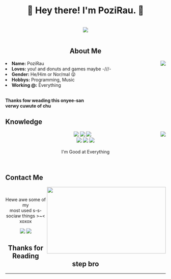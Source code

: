 <body>
<h1 align="center">👋 Hey there! I'm PoziRau. 👋</h1>
<br>
<div align="center">
<img src="https://i.imgur.com/jx17oHT.gif">
</div>
<br>
<div>
<h2 align="center">About Me</h2>
<img src="https://media.tenor.com/images/66cf2574f15296d965558cfc78244ed6/tenor.gif" align="right">
<li>
<b>Name:</b> PoziRau</li>
<li>
<b>Loves:</b> you! and donuts and games maybe -///-
</li>
<li>
<b>Gender:</b> He/Him or Nor/mal 😜
</li>
<li>
<b>Hobbys:</b> Programming, Music
</li>
<li>
<b>Working @:</b> Everything
</li>
<br>
<p><b>     Thanks fow weading this onyee-san<br>
                  verwy cuwute of chu</b></p>
</div>
<div>
<h2 align="left">Knowledge</h2>
<p>
<img src="https://media2.giphy.com/media/SwlljYjZ9ZgEETTsP6/200.gif" align="right">
</div>
<div>
<p align="center"><img src="https://img.shields.io/badge/adobe%20photoshop%20-%2331A8FF.svg?&style=for-the-badge&logo=adobe%20photoshop&logoColor=white"/> <img src="https://img.shields.io/badge/html5%20-%23E34F26.svg?&style=for-the-badge&logo=html5&logoColor=white"/> <img src="https://img.shields.io/badge/css3%20-%231572B6.svg?&style=for-the-badge&logo=css3&logoColor=white"/><br>
 <img src="https://img.shields.io/badge/node.js%20-%2343853D.svg?&style=for-the-badge&logo=node.js&logoColor=white"/> <img src="https://img.shields.io/badge/javascript%20-%23323330.svg?&style=for-the-badge&logo=javascript&logoColor=%23F7DF1E"/> <img src="https://img.shields.io/badge/git%20-%23F05033.svg?&style=for-the-badge&logo=git&logoColor=white"/> <br><br>
I'm  Good at Everything
</p>
<br>
<h2> Contact Me</h2>
<img src="https://i.imgur.com/KXx0cCx.gif" align="right" width="373.5px" height="208.5px">
<br>
<p align="center">Hewe awe some of my <br>
most used s-s-sociaw things >~< xoxox</p>
<p align="center"><a href="https://twitter.com/poziirau" target="_blank"><img src="https://img.shields.io/badge/AzawielDev%20-%231DA1F2.svg?&style=for-the-badge&logo=Twitter&logoColor=white"/></a> <a href="https://discord.io/undermining" target="_blank"><img src="https://img.shields.io/badge/CowzyThwighs%20-%237289DA.svg?&style=for-the-badge&logo=discord&logoColor=white"/></a></p>
</div>
<div>
<h2 align="center">Thanks for Reading step bro</h2>
<div align="center">
</div>
<hr>
</div>
</div>
</body>
